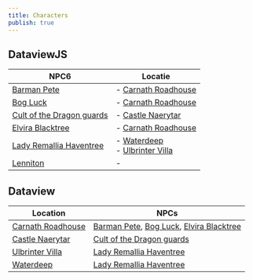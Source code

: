 ```yaml
---
title: Characters
publish: true
---
```

## DataviewJS
|NPC6|Locatie|
|---|---|
|[Barman Pete](/content/Characters/Barman%2520Pete.md#)|- [Carnath Roadhouse](/content/Atlas/Sword%2520Coast/Carnath%2520Roadhouse.md#)|
|[Bog Luck](/content/Characters/Bog%2520Luck.md#)|- [Carnath Roadhouse](/content/Atlas/Sword%2520Coast/Carnath%2520Roadhouse.md#.md#)|
|[Cult of the Dragon guards](/content/Characters/Cult%2520of%2520the%2520Dragon%2520guards.md#)|- [Castle Naerytar](/content/Atlas/Sword%2520Coast/Mere%2520of%2520Dead%2520Men/Castle%2520Naerytar.md#)|
|[Elvira Blacktree](/content/Characters/Elvira%2520Blacktree.md#)|- [Carnath Roadhouse](/content/Atlas/Sword%2520Coast/Carnath%2520Roadhouse.md#.md#.md#)|
|[Lady Remallia Haventree](/content/Characters/Lady%2520Remallia%2520Haventree.md#)|- [Waterdeep](/content/Atlas/Sword%2520Coast/Waterdeep/index.md#)<br>- [Ulbrinter Villa](/content/Atlas/Sword%2520Coast/Waterdeep/Ulbrinter%2520Villa.md#)|
|[Lenniton](content/Characters/Lenniton.md)|-|
## Dataview
| Location                                                                           | NPCs                                                                                                                                                           |
| ---------------------------------------------------------------------------------- | -------------------------------------------------------------------------------------------------------------------------------------------------------------- |
| [Carnath Roadhouse](/content/Atlas/Sword%2520Coast/Carnath%2520Roadhouse.md.md#mdmd)              | [Barman Pete](/content/Characters/Barman%2520Pete.md.md#), [Bog Luck](/content/Characters/Bog%2520Luck.md.md#), [Elvira Blacktree](/content/Characters/Elvira%2520Blacktree.md.md#) |
| [Castle Naerytar](/content/Atlas/Sword%2520Coast/Mere%2520of%2520Dead%2520Men/Castle%2520Naerytar.md.md#) | [Cult of the Dragon guards](/content/Characters/Cult%2520of%2520the%2520Dragon%2520guards.md.md#)                                                                                 |
| [Ulbrinter Villa](/content/Atlas/Sword%2520Coast/Waterdeep/Ulbrinter%2520Villa.md.md#)        | [Lady Remallia Haventree](/content/Characters/Lady%2520Remallia%2520Haventree.md.md#)                                                                                     |
| [Waterdeep](/content/Atlas/Sword%2520Coast/Waterdeep/index.md.md#)                    | [Lady Remallia Haventree](/content/Characters/Lady%2520Remallia%2520Haventree.md.md#)                                                                                     |


